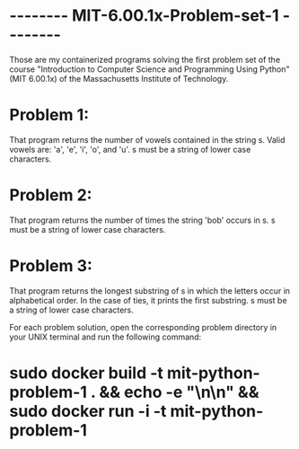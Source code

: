 # -------- MIT-6.00.1x-Problem-set-1 --------

Those are my containerized programs solving the first problem set of the course "Introduction to Computer Science and Programming Using Python" (MIT 6.00.1x) of the Massachusetts Institute of Technology.

# Problem 1:
That program returns the number of vowels contained in the string s. Valid vowels are: 'a', 'e', 'i', 'o', and 'u'. s must be a string of lower case characters.

# Problem 2:
That program returns the number of times the string 'bob' occurs in s. s must be a string of lower case characters.

# Problem 3:
That program returns the longest substring of s in which the letters occur in alphabetical order. In the case of ties, it prints the first substring. s must be a string of lower case characters.

For each problem solution, open the corresponding problem directory in your UNIX terminal and run the following command: 
# sudo docker build -t mit-python-problem-1 . && echo -e "\n\n" && sudo docker run -i -t mit-python-problem-1
